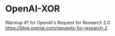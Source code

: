 # OpenAI-XOR
Warmup #1 for OpenAI's Request for Research 2.0 https://blog.openai.com/requests-for-research-2

